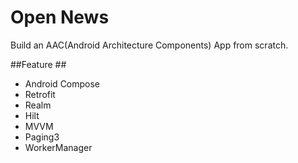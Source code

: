 # Open News #
Build an AAC(Android Architecture Components) App from scratch.

##Feature ##
* Android Compose
* Retrofit
* Realm
* Hilt
* MVVM
* Paging3
* WorkerManager

